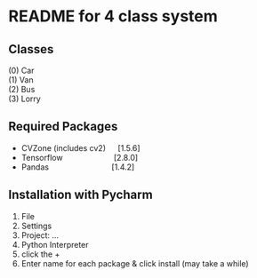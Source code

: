 # README for 4 class system
## Classes
(0) Car  
(1) Van  
(2) Bus  
(3) Lorry

## Required Packages
- CVZone (includes cv2) &emsp; [1.5.6]
- Tensorflow &emsp;&emsp;&emsp;&emsp;&emsp;&emsp; [2.8.0]
- Pandas &emsp;&emsp;&emsp;&emsp;&emsp;&emsp;&emsp;&ensp; [1.4.2]

## Installation with Pycharm
1) File
2) Settings
3) Project: ...
4) Python Interpreter
5) click the +
6) Enter name for each package & click install (may take a while)
